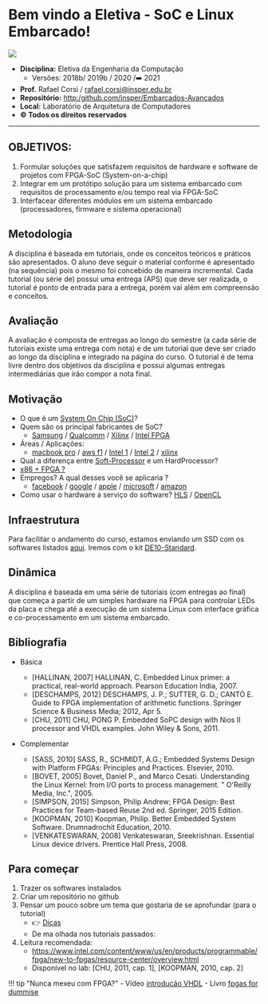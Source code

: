 # Bem vindo a Eletiva - SoC e Linux Embarcado!

[![](https://camo.githubusercontent.com/31cbef310a2a8d91eeccb737c5d968223a7d1575/68747470733a2f2f7777772e696e737065722e6564752e62722f77702d636f6e74656e742f7468656d65732f696e737065722f646973742f696d6167652f6c6f676f2e706e67)](http://www.insper.edu.br)

- **Disciplina:** Eletiva da Engenharia da Computação
    - Versões: 2018b/ 2019b / 2020 /:arrow_right: 2021
- **Prof.** Rafael Corsi / rafael.corsi@insper.edu.br
- **Repositório:** [http:/github.com/insper/Embarcados-Avancados](http:/github.com/insper/Embarcados-Avancados)
- **Local:** Laboratório de Arquitetura de Computadores 
- **© Todos os direitos reservados**

-------------------------

## OBJETIVOS:

1. Formular soluções que satisfazem requisitos de hardware e software de projetos com FPGA-SoC (System-on-a-chip) 
2. Integrar em um protótipo solução para um sistema embarcado com requisitos de processamento e/ou tempo real via FPGA-SoC
3. Interfacear diferentes módulos em um sistema embarcado (processadores, firmware e sistema operacional)

## Metodologia

A disciplina é baseada em tutoriais, onde os conceitos teóricos e práticos são apresentados. O aluno deve seguir o material conforme é apresentado (na sequência) pois o mesmo foi concebido de maneira incremental. Cada tutorial (ou série de) possui uma entrega (APS) que deve ser realizada, o tutorial é ponto de entrada para a entrega, porém vai além em compreensão e conceitos. 

## Avaliação

A avaliação é composta de entregas ao longo do semestre (a cada série de
tutoriais existe uma entrega com nota) e de um tutorial que deve ser criado ao longo da disciplina e integrado na página do curso. O tutorial é de tema livre dentro dos objetivos da disciplina e possui algumas entregas intermediárias que irão compor a nota final.

## Motivação

- O que é um [System On Chip (SoC)](https://en.wikipedia.org/wiki/System_on_a_chip)?
- Quem são os principal fabricantes de SoC?
    - [Samsung](https://en.wikipedia.org/wiki/List_of_Samsung_system-on-a-chips) / [Qualcomm](https://en.wikipedia.org/wiki/List_of_Qualcomm_Snapdragon_systems-on-chip#Qualcomm_205,_Snapdragon_208,_210_and_212_(2014-17)) / [Xilinx](https://www.xilinx.com/products/silicon-devices/soc.html) / [Intel FPGA](https://www.intel.com/content/www/us/en/products/programmable.html)
- Áreas / Aplicações:
    - [macbook pro](https://www.redsharknews.com/technology/item/6408-apple-s-mac-pro-afterburner-what-just-happened) / [aws f1](https://aws.amazon.com/ec2/instance-types/f1/) / [Intel 1](https://www.intel.com/content/www/us/en/products/programmable.html) / [Intel 2](http://www.innovatefpga.com) / [xilinx](https://www.xilinx.com/applications.html)
- Qual a diferença entre [Soft-Processor](https://www.intel.com/content/www/us/en/products/programmable/processor/nios-ii.html)
  e um HardProcessor?
- [x86 + FPGA ?](https://www.anandtech.com/show/12773/intel-shows-xeon-scalable-gold-6138p-with-integrated-fpga-shipping-to-vendors)
- Empregos? A qual desses você se aplicaria ?
    - [facebook](https://www.glassdoor.com.br/Vagas/Facebook-fpga-Vagas-EI_IE40772.0,8_KO9,13.htm?countryRedirect=true) / [google](https://www.linkedin.com/jobs/search/?geoId=92000000&keywords=google%20fpga&location=Mundialmente) / [apple](https://www.linkedin.com/jobs/search/?geoId=92000000&keywords=apple%20fpga&location=Mundialmente) / [microsoft](https://www.linkedin.com/jobs/search/?geoId=92000000&keywords=microsoft%20fpga&location=Mundialmente) / [amazon](https://www.linkedin.com/jobs/search/?geoId=92000000&keywords=amazon%20fpga&location=Mundialmente)
- Como usar o hardware a serviço do software?
  [HLS](https://www.intel.com/content/www/us/en/software/programmable/quartus-prime/hls-compiler.html)
  /
  [OpenCL](https://www.intel.com/content/www/us/en/software/programmable/sdk-for-opencl/overview.html)
  
## Infraestrutura

Para facilitar o andamento do curso, estamos enviando um SSD com os softwares listados [aqui](/info-FPGA-e-Softwares). Iremos com o kit [DE10-Standard](https://www.terasic.com.tw/cgi-bin/page/archive.pl?Language=English&No=1081).
 
##  Dinâmica

A disciplina é baseada em uma série de tutoriais (com entregas ao final) que começa a partir de um simples hardware na FPGA para controlar LEDs da placa e chega até a execução de um sistema Linux com interface gráfica e co-processamento em um sistema embarcado.

## Bibliografia

- Básica

    - [HALLINAN, 2007] HALLINAN, C. Embedded Linux primer: a practical, real-world approach. Pearson Education India, 2007.
    - [DESCHAMPS, 2012] DESCHAMPS,  J. P.;  SUTTER, G. D.;  CANTÓ E. Guide to FPGA implementation of arithmetic functions. Springer Science & Business Media; 2012, Apr 5.
    - [CHU, 2011] CHU, PONG P. Embedded SoPC design with Nios II processor and VHDL examples. John Wiley & Sons, 2011.
    
- Complementar

    - [SASS, 2010] SASS, R., SCHMIDT, A.G.; Embedded Systems Design with Platform FPGAs: Principles and Practices. Elsevier, 2010.
    - [BOVET, 2005] Bovet, Daniel P., and Marco Cesati. Understanding the Linux Kernel: from I/O ports to process management. " O'Reilly Media, Inc.", 2005.
    - [SIMPSON, 2015] Simpson, Philip Andrew; FPGA Design: Best Practices for Team-based Reuse 2nd ed. Springer, 2015 Edition.
    - [KOOPMAN, 2010] Koopman, Philip. Better Embedded System Software. Drumnadrochit Education, 2010.
    - [VENKATESWARAN, 2008] Venkateswaran, Sreekrishnan. Essential Linux device drivers. Prentice Hall Press, 2008.
 
## Para começar 

1. Trazer os softwares instalados
1. Criar um repositório no github
1. Pensar um pouco sobre um tema que gostaria de se aprofundar (para o tutorial)
    - :point_right: [Dicas](Projeto-Overview)
    - De ma olhada nos tutoriais passados: 
1. Leitura recomendada:
    - https://www.intel.com/content/www/us/en/products/programmable/fpga/new-to-fpgas/resource-center/overview.html
    - Disponível no lab: [CHU, 2011, cap. 1], [KOOPMAN, 2010, cap. 2] 

!!! tip "Nunca mexeu com FPGA?"
     - Vídeo [introducão VHDL](https://www.youtube.com/watch?v=zm-RA6BsYmc)
     - Livro [fpgas for dummise](https://www.amiq.com/consulting/misc/free_pdf_books/fpgas_for_dummies_ebook.pdf)
